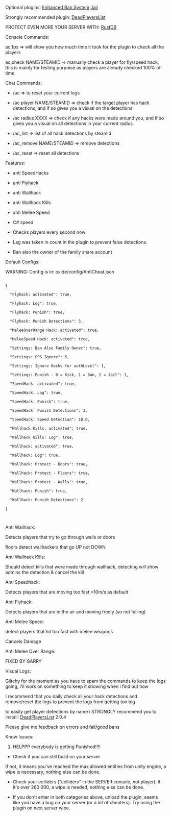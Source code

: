 Optional plugins:
[Enhanced Ban System](http://oxidemod.org/resources/enhanced-ban-system.693/)
[Jail](http://oxidemod.org/plugins/jail.794/)

Strongly recommended plugin:
[DeadPlayersList](http://oxidemod.org/plugins/deadplayerslist.696/)

PROTECT EVEN MORE YOUR SERVER WITH:
[RustDB](http://oxidemod.org/plugins/rustdb.749/)


Console Commands:

ac.fps => will show you how much time it took for the plugin to check all the players

ac.check NAME/STEAMID => manually check a player for fly/speed hack, this is mainly for testing purpoise as players are already checked 100% of time


Chat Commands:

- /ac => to reset your current logs

- /ac player NAME/STEAMID => check if the target player has hack detections, and if so gives you a visual on the detections

- /ac radius XXXX => check if any hacks were made around you, and if so gives you a visual on all detections in your current radius

- /ac_list => list of all hack detections by steamid

- /ac_remove NAME/STEAMID => remove detections

- /ac_reset => reset all detections


Features:

- anti SpeedHacks

- anti Flyhack

- anti Wallhack

- anti Wallhack Kills

- anti Melee Speed

- C# speed

- Checks players every second now

- Lag was taken in count in the plugin to prevent false detections.

- Ban also the owner of the family share account

Default Configs:

WARNING: Config is in: oxide/config/AntiCheat.json

````

{

  "Flyhack: activated": true,

  "Flyhack: Log": true,

  "Flyhack: Punish": true,

  "Flyhack: Punish Detections": 3,

  "MeleeOverRange Hack: activated": true,

  "MeleeSpeed Hack: activated": true,

  "Settings: Ban Also Family Owner": true,

  "Settings: FPS Ignore": 5,

  "Settings: Ignore Hacks for authLevel": 1,

  "Settings: Punish - 0 = Kick, 1 = Ban, 2 = Jail": 1,

  "SpeedHack: activated": true,

  "SpeedHack: Log": true,

  "SpeedHack: Punish": true,

  "SpeedHack: Punish Detections": 3,

  "SpeedHack: Speed Detection": 10.0,

  "Wallhack Kills: activated": true,

  "Wallhack Kills: Log": true,

  "Wallhack: activated": true,

  "Wallhack: Log": true,

  "Wallhack: Protect - Doors": true,

  "Wallhack: Protect - Floors": true,

  "Wallhack: Protect - Walls": true,

  "Wallhack: Punish": true,

  "Wallhack: Punish Detections": 2

}

 
````

Anti Wallhack:

Detects players that try to go through walls or doors

floors detect wallhackers that go UP not DOWN


Anti Wallhack Kills:

Should detect kills that were made through wallhack, detecting will show admins the detection & cancel the kill


Anti Speedhack:

Detects players that are moving too fast >10m/s as default

Anti Flyhack:

Detects players that are in the air and moving freely (so not falling)

Anti Melee Speed:

detect players that hit too fast with melee weapons

Cancels Damage

Anti Melee Over Range:

FIXED BY GARRY

Visual Logs:

Glitchy for the moment as you have to spam the commands to keep the logs going, i'll work on something to keep it showing when i find out how

I recommend that you daily check all your hack detections and remove/reset the logs to prevent the logs from getting too big

to easily get player detections by name i STRONGLY recommend you to install: [DeadPlayersList](http://oxidemod.org/plugins/deadplayerslist.696/) 2.0.4


Please give me feedback on errors and fail/good bans


Know Issues:

1) HELPPP everybody is getting Punished!!!!

- Check if you can still build on your server

If not, it means you've reached the max allowed entities from unity engine, a wipe is necessary, nothing else can be done.

- Check your colliders ("colliders" in the SERVER console, not player), if it's over 260 000, a wipe is needed, nothing else can be done.

- If you don't enter in both categories above, unload the plugin, seems like you have a bug on your server (or a lot of cheaters). Try using the plugin on next server wipe.